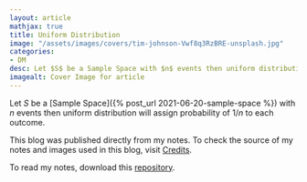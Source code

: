```yaml
---
layout: article
mathjax: true
title: Uniform Distribution
image: "/assets/images/covers/tim-johnson-Vwf8q3RzBRE-unsplash.jpg"
categories:
- DM
desc: Let $S$ be a Sample Space with $n$ events then uniform distribution will assign probability of $1/n$ to each outcome. 
imagealt: Cover Image for article
---
```


Let $S$ be a [Sample Space]({% post_url 2021-06-20-sample-space %}) with $n$ events then uniform distribution will assign probability of $1/n$ to each outcome.

































































































































































































































































































































































































This blog was published directly from my notes.
To check the source of my notes and images used in this blog, visit <a href="/credits.html" target="_blank">Credits</a>.

To read my notes, download this <a href="https://github.com/bovem/CS" target="blank">repository</a>.